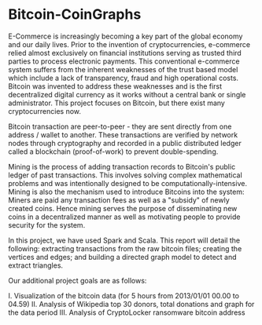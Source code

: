 # Bitcoin-CoinGraphs

E-Commerce is increasingly becoming a key part of the global economy and our daily lives. Prior to the invention of cryptocurrencies, e-commerce relied almost exclusively on financial institutions serving as trusted third parties to process electronic payments. This conventional e-commerce system suffers from the inherent weaknesses of the trust based model which include a lack of transparency, fraud and high operational costs. Bitcoin was invented to address these weaknesses and is the first decentralized digital currency as it works without a central bank or single administrator. This project focuses on Bitcoin, but there exist many cryptocurrencies now.  

Bitcoin transaction are peer-to-peer - they are sent directly from one address / wallet to another. These transactions are verified by network nodes through cryptography and recorded in a public distributed ledger called a blockchain (proof-of-work) to prevent double-spending. 

Mining is the process of adding transaction records to Bitcoin's public ledger of past transactions. This involves solving complex mathematical problems and was intentionally designed to be computationally-intensive. Mining is also the mechanism used to introduce Bitcoins into the system: Miners are paid any transaction fees as well as a "subsidy" of newly created coins. Hence mining serves the purpose of disseminating new coins in a decentralized manner as well as motivating people to provide security for the system. 

In this project, we have used Spark and Scala. This report will detail the following: extracting transactions from the raw bitcoin files; creating the vertices and edges; and building a directed graph model to detect and extract triangles. 

Our additional project goals are as follows: 

I.	Visualization of the bitcoin data (for 5 hours from 2013/01/01 00.00 to 04.59) 
II.	Analysis of Wikipedia top 30 donors, total donations and graph for the data period
III.	Analysis of CryptoLocker ransomware bitcoin address
